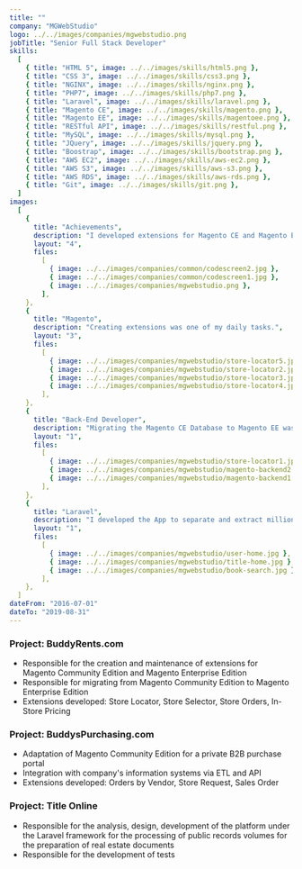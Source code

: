 ```yaml
---
title: ""
company: "MGWebStudio"
logo: ../../images/companies/mgwebstudio.png
jobTitle: "Senior Full Stack Developer"
skills:
  [
    { title: "HTML 5", image: ../../images/skills/html5.png },
    { title: "CSS 3", image: ../../images/skills/css3.png },
    { title: "NGINX", image: ../../images/skills/nginx.png },
    { title: "PHP7", image: ../../images/skills/php7.png },
    { title: "Laravel", image: ../../images/skills/laravel.png },
    { title: "Magento CE", image: ../../images/skills/magento.png },
    { title: "Magento EE", image: ../../images/skills/magentoee.png },
    { title: "RESTful API", image: ../../images/skills/restful.png },
    { title: "MySQL", image: ../../images/skills/mysql.png },
    { title: "JQuery", image: ../../images/skills/jquery.png },
    { title: "Boostrap", image: ../../images/skills/bootstrap.png },
    { title: "AWS EC2", image: ../../images/skills/aws-ec2.png },
    { title: "AWS S3", image: ../../images/skills/aws-s3.png },
    { title: "AWS RDS", image: ../../images/skills/aws-rds.png },
    { title: "Git", image: ../../images/skills/git.png },
  ]
images:
  [
    {
      title: "Achievements",
      description: "I developed extensions for Magento CE and Magento EE, I also had the opportunity to work with the Laravel Framework.",
      layout: "4",
      files:
        [
          { image: ../../images/companies/common/codescreen2.jpg },
          { image: ../../images/companies/common/codescreen1.jpg },
          { image: ../../images/companies/mgwebstudio.png },
        ],
    },
    {
      title: "Magento",
      description: "Creating extensions was one of my daily tasks.",
      layout: "3",
      files:
        [
          { image: ../../images/companies/mgwebstudio/store-locator5.jpg },
          { image: ../../images/companies/mgwebstudio/store-locator2.jpg },
          { image: ../../images/companies/mgwebstudio/store-locator3.jpg },
          { image: ../../images/companies/mgwebstudio/store-locator4.jpg },
        ],
    },
    {
      title: "Back-End Developer",
      description: "Migrating the Magento CE Database to Magento EE was a complex process that I accomplished.",
      layout: "1",
      files:
        [
          { image: ../../images/companies/mgwebstudio/store-locator1.jpg },
          { image: ../../images/companies/mgwebstudio/magento-backend2.jpg },
          { image: ../../images/companies/mgwebstudio/magento-backend1.jpg },
        ],
    },
    {
      title: "Laravel",
      description: "I developed the App to separate and extract millions of images from books that were in PDF files and I got the text which I indexed and enabled in the search engine.",
      layout: "1",
      files:
        [
          { image: ../../images/companies/mgwebstudio/user-home.jpg },
          { image: ../../images/companies/mgwebstudio/title-home.jpg },
          { image: ../../images/companies/mgwebstudio/book-search.jpg },
        ],
    },
  ]
dateFrom: "2016-07-01"
dateTo: "2019-08-31"
---
```


### Project: BuddyRents.com

- Responsible for the creation and maintenance of extensions for Magento Community Edition and Magento Enterprise Edition
- Responsible for migrating from Magento Community Edition to Magento Enterprise Edition
- Extensions developed: Store Locator, Store Selector, Store Orders, In-Store Pricing

### Project: BuddysPurchasing.com

- Adaptation of Magento Community Edition for a private B2B purchase portal
- Integration with company's information systems via ETL and API
- Extensions developed: Orders by Vendor, Store Request, Sales Order

### Project: Title Online

- Responsible for the analysis, design, development of the platform under the Laravel framework for the processing of public records volumes for the preparation of real estate documents
- Responsible for the development of tests
